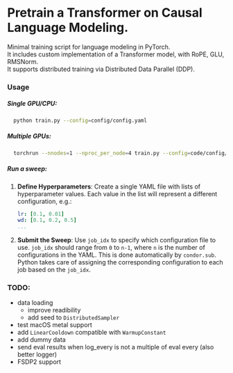 # Pretrain a Transformer on Causal Language Modeling.
Minimal training script for language modeling in PyTorch. \
It includes custom implementation of a Transformer model, with RoPE, GLU, RMSNorm. \
It supports distributed training via Distributed Data Parallel (DDP).

### Usage

##### Single GPU/CPU:
```bash
  python train.py --config=config/config.yaml
```
##### Multiple GPUs:
```bash
  torchrun --nnodes=1 --nproc_per_node=4 train.py --config=code/config/sweep.yaml
```

##### Run a sweep:

1. **Define Hyperparameters**:
  Create a single YAML file with lists of hyperparameter values. Each value in the list will represent a different configuration, e.g.:
   ```yaml
   lr: [0.1, 0.01]
   wd: [0.1, 0.2, 0.5]
   ...
   ```
2. **Submit the Sweep**: 
  Use `job_idx` to specify which configuration file to use. `job_idx` should range from `0` to `n-1`, where `n` is the number of configurations in the YAML. This is done automatically by `condor.sub`. Python takes care of assigning the corresponding configuration to each job based on the `job_idx`.


### TODO:
- data loading
  - improve readibility
  - add seed to `DistributedSampler`
- test macOS metal support
- add `LinearCooldown` compatible with `WarmupConstant`
- add dummy data
- send eval results when log_every is not a multiple of eval every (also better logger)
- FSDP2 support

